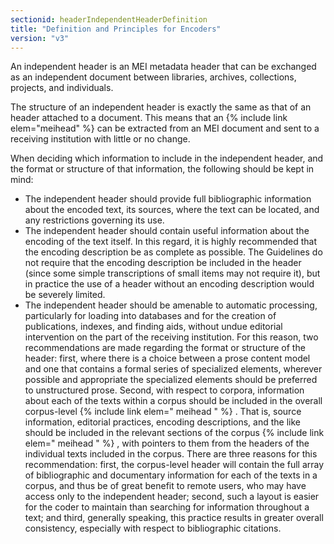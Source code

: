 ```yaml
---
sectionid: headerIndependentHeaderDefinition
title: "Definition and Principles for Encoders"
version: "v3"
---
```


An independent header is an MEI metadata header that can be exchanged as an independent
document between libraries, archives, collections, projects, and individuals.

The structure of an independent header is exactly the same as that of an header attached
to
a document. This means that an {% include link elem="meihead" %} can be extracted from an MEI
document and sent to a receiving institution with little or no change.


When deciding which information to include in the independent header, and the format
or
structure of that information, the following should be kept in mind:

- The independent header should provide full bibliographic information about the encoded
text, its sources, where the text can be located, and any restrictions governing its
use.
- The independent header should contain useful information about the encoding of the
text itself. In this regard, it is highly recommended that the encoding description
be as complete as possible. The Guidelines do not require that the encoding description
be included in the header (since some simple transcriptions of small items may not
require it), but in practice the use of a header without an encoding description would
be severely limited.
- The independent header should be amenable to automatic processing, particularly for
loading into databases and for the creation of publications, indexes, and finding
aids, without undue editorial intervention on the part of the receiving institution.
For this reason, two recommendations are made regarding the format or structure of
the header: first, where there is a choice between a prose content model and one that
contains a formal series of specialized elements, wherever possible and appropriate
the specialized elements should be preferred to unstructured prose. Second, with respect
to corpora, information about each of the texts within a corpus should be included
in the overall corpus-level {% include link elem=" meihead " %} . That is, source
information, editorial practices, encoding descriptions, and the like should be included
in the relevant sections of the corpus {% include link elem=" meihead " %} , with
pointers to them from the headers of the individual texts included in the corpus.
There are three reasons for this recommendation: first, the corpus-level header will
contain the full array of bibliographic and documentary information for each of the
texts in a corpus, and thus be of great benefit to remote users, who may have access
only to the independent header; second, such a layout is easier for the coder to maintain
than searching for information throughout a text; and third, generally speaking, this
practice results in greater overall consistency, especially with respect to bibliographic
citations.